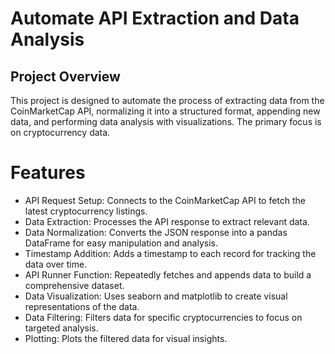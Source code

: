 # Automate API Extraction and Data Analysis
 ## Project Overview
This project is designed to automate the process of extracting data from the CoinMarketCap API, normalizing it into a structured format, appending new data, and performing data analysis with visualizations. The primary focus is on cryptocurrency data.

# Features
* API Request Setup: Connects to the CoinMarketCap API to fetch the latest cryptocurrency listings.
* Data Extraction: Processes the API response to extract relevant data.
* Data Normalization: Converts the JSON response into a pandas DataFrame for easy manipulation and analysis.
* Timestamp Addition: Adds a timestamp to each record for tracking the data over time.
* API Runner Function: Repeatedly fetches and appends data to build a comprehensive dataset.
* Data Visualization: Uses seaborn and matplotlib to create visual representations of the data.
* Data Filtering: Filters data for specific cryptocurrencies to focus on targeted analysis.
* Plotting: Plots the filtered data for visual insights.

